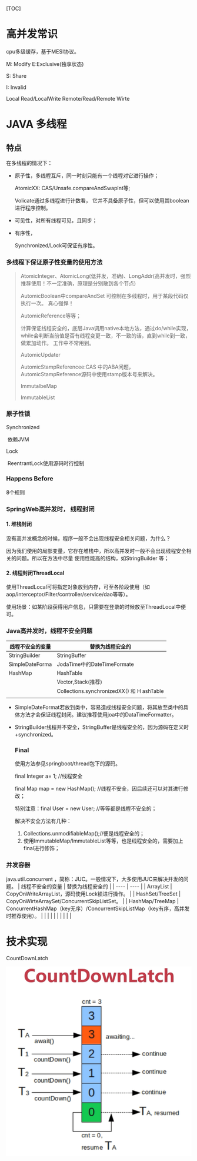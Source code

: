[TOC]

# 高并发常识

cpu多级缓存，基于MESI协议。

M: Modify
E:Exclusive(独享状态)

S: Share

I: Invalid

Local Read/LocalWrite Remote/Read/Remote Wirte



# JAVA 多线程

## 特点 

在多线程的情况下：

* 原子性，多线程互斥，同一时刻只能有一个线程对它进行操作；

  AtomicXX:  CAS/Unsafe.compareAndSwapInt等; 

  Volicate通过多线程进行计数看， 它并不具备原子性，但可以使用其boolean进行程序控制。

* 可见性，对所有线程可见，且同步；

  

* 有序性，

  Synchronized/Lock可保证有序性。

### 多线程下保证原子性变量的使用方法
>  AtomicInteger、AtomicLong(低并发，准确)、LongAddr(高并发时，强烈推荐使用！不一定准确，原理是分别散到各个节点)
>
>  AutomicBoolean中compareAndSet 可控制在多线程时，用于某段代码仅执行一次。 真心强悍！
>
>  AutomicReference<Integer>等等；
>
>  计算保证线程安全的，底层Java调用native本地方法，通过do/while实现，while会判断当前值是否有线程变更一致，不一致的话，直到while到一致，做累加动作。 工作中不常用到。
>
>  AutomicUpdater
>
>  AutomicStampReferencee:CAS 中的ABA问题，AutomicStampReference源码中使用stamp版本号来解决。
>
>   ImmutalbeMap
>
>  ImmutableList

### 原子性锁

 Synchronized

​	依赖JVM

Lock

​	ReentrantLock使用源码时行控制

### Happens Before

8个规则

### SpringWeb高并发时， 线程封闭

#### 1. 堆栈封闭

 没有高并发概念的时候，程序一般不会出现线程安全相关问题，为什么？

因为我们使用的局部变量，它存在堆栈中，所以高并发时一般不会出现线程安全相关的问题。所以在方法中尽量 使用性能高的结构，如StringBuilder 等；

#### 2. 线程封闭ThreadLocal

使用ThreadLocal可将指定对象放到内存，可至各阶段使用（如aop/interceptor/Filter/controller/service/dao等等）。

使用场景：如某阶段获得用户信息，只需要在登录的时候放至ThreadLocal中便可。

### Java高并发时，线程不安全问题

| 线程不安全的变量 | 替换为线程安全的 |
| ---- | ---- |
| StringBuilder | StringBuffer |
| SimpleDateForma | JodaTime中的DateTimeFormate |
| HashMap | HashTable |
|                  | Vector,Stack(推荐) |
| | Collections.synchronizedXX() 和 H ashTable |
| | |



* SimpleDateFormat若放到类中，容易造成线程安全问题，将其放至类中的具体方法才会保证线程封闭。建议推荐使用joa中的DataTimeFormatter。

* StringBuilder线程并不安全，StringBuffer是线程安全的，因为源码在定义时 +synchronized。

  ### Final

  使用方法参见springboot/thread包下的源码。

  final Integer a= 1; //线程安全

  final Map map = new HashMap(); //线程不安全，因后续还可以对其进行修改；

  特别注意：final User = new User; //等等都是线程不安全的；

  解决不安全方法有几种：

  1.  Collections.unmodifiableMap();//便是线程安全的；
  2. 使用ImmutableMap/ImmutableList等等，也是线程安全的，需要加上final进行修饰；

### 并发容器

java.util.concurrent ，简称：JUC。一般情况下，大多使用JUC来解决并发的问题。
| 线程不安全的变量 | 替换为线程安全的 |
| ---- | ---- |
| ArrayList | CopyOnWriteArrayList，源码使用Lock锁进行操作。 |
| HashSet/TreeSet | CopyOnWirteArraySet/ConcurrentSkipListSet。 |
| HashMap/TreeMap | ConcurrentHashMap（key无序）/ConcurrentSkipListMap（key有序，高并发时推荐使用）。 |
|                  |                                                |
|                  |                                                |
|                  | |

# 技术实现 

CountDownLatch

![1572394469226](pic\countDownLatch.png)